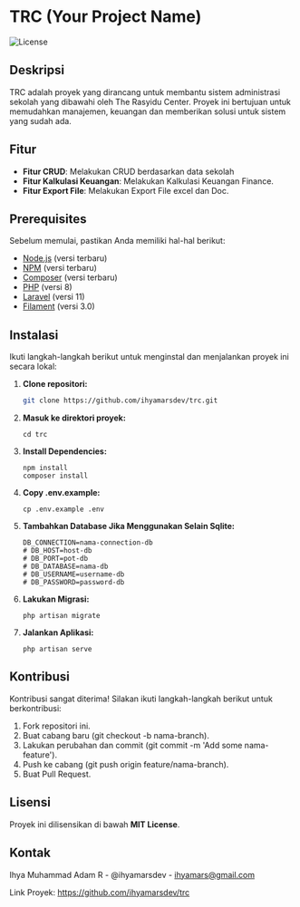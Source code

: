 # TRC (Your Project Name)

![License](https://img.shields.io/badge/license-MIT-blue.svg)

## Deskripsi

TRC adalah proyek yang dirancang untuk membantu sistem administrasi sekolah yang dibawahi oleh The Rasyidu Center. Proyek ini bertujuan untuk memudahkan manajemen, keuangan dan memberikan solusi untuk sistem yang sudah ada.

## Fitur

-   **Fitur CRUD**: Melakukan CRUD berdasarkan data sekolah
-   **Fitur Kalkulasi Keuangan**: Melakukan Kalkulasi Keuangan Finance.
-   **Fitur Export File**: Melakukan Export File excel dan Doc.

## Prerequisites

Sebelum memulai, pastikan Anda memiliki hal-hal berikut:

-   [Node.js](https://nodejs.org/) (versi terbaru)
-   [NPM](https://www.npmjs.com/) (versi terbaru)
-   [Composer](https://getcomposer.org/) (versi terbaru)
-   [PHP](https://www.php.net/) (versi 8)
-   [Laravel](https://laravel.com/docs/11.x/releases) (versi 11)
-   [Filament](https://filamentphp.com/) (versi 3.0)

## Instalasi

Ikuti langkah-langkah berikut untuk menginstal dan menjalankan proyek ini secara lokal:

1. **Clone repositori:**
    ```bash
    git clone https://github.com/ihyamarsdev/trc.git
    ```
2. **Masuk ke direktori proyek:**
    ```
    cd trc
    ```
3. **Install Dependencies:**
    ```
    npm install
    composer install
    ```
4. **Copy .env.example:**
    ```
    cp .env.example .env
    ```
5. **Tambahkan Database Jika Menggunakan Selain Sqlite:**
    ```
    DB_CONNECTION=nama-connection-db
    # DB_HOST=host-db
    # DB_PORT=pot-db
    # DB_DATABASE=nama-db
    # DB_USERNAME=username-db
    # DB_PASSWORD=password-db
    ```
6. **Lakukan Migrasi:**
    ```
    php artisan migrate
    ```
7. **Jalankan Aplikasi:**
    ```
    php artisan serve
    ```

## Kontribusi

Kontribusi sangat diterima! Silakan ikuti langkah-langkah berikut untuk berkontribusi:

1. Fork repositori ini.
2. Buat cabang baru (git checkout -b nama-branch).
3. Lakukan perubahan dan commit (git commit -m 'Add some nama-feature').
4. Push ke cabang (git push origin feature/nama-branch).
5. Buat Pull Request.

## Lisensi

Proyek ini dilisensikan di bawah **MIT License**.

## Kontak

Ihya Muhammad Adam R - @ihyamarsdev - ihyamars@gmail.com

Link Proyek: https://github.com/ihyamarsdev/trc
